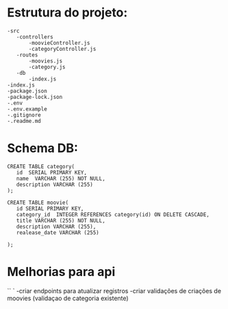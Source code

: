 # Estrutura do projeto:

```
-src
   -controllers
       -moovieController.js
       -categoryController.js
   -routes
       -moovies.js
       -category.js
   -db
       -index.js
-index.js
-package.json
-package-lock.json
-.env
-.env.example
-.gitignore
-.readme.md

```

# Schema DB:

```
CREATE TABLE category(
   id  SERIAL PRIMARY KEY,
   name  VARCHAR (255) NOT NULL,
   description VARCHAR (255)
);
```

```
CREATE TABLE moovie(
   id SERIAL PRIMARY KEY,
   category_id  INTEGER REFERENCES category(id) ON DELETE CASCADE,
   title VARCHAR (255) NOT NULL,
   description VARCHAR (255),
   realease_date VARCHAR (255)

);
```

# Melhorias para api

`` `
-criar endpoints para atualizar registros
-criar validações de criações de moovies (validaçao de categoria existente)

```
